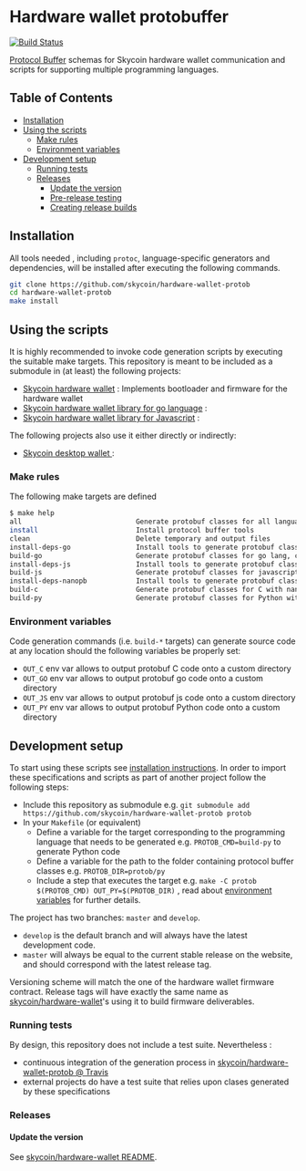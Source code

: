 # Hardware wallet protobuffer

[![Build Status](https://travis-ci.com/skycoin/hardware-wallet-protob.svg?branch=master)](https://travis-ci.com/skycoin/hardware-wallet-protob)

[Protocol Buffer](https://developers.google.com/protocol-buffers/) schemas for Skycoin hardware wallet communication and scripts for supporting multiple programming languages.

## Table of Contents

<!-- MarkdownTOC levels="1,2,3,4,5" autolink="true" bracket="round" -->
- [Installation](#installation)
- [Using the scripts](#using-the-scripts)
  - [Make rules](#make-rules)
  - [Environment variables](#environment-variables)
- [Development setup](#development-setup)
  - [Running tests](#running-tests)
  - [Releases](#releases)
    - [Update the version](#update-the-version)
    - [Pre-release testing](#pre-release-testing)
    - [Creating release builds](#creating-release-builds)
<!-- /MarkdownTOC -->

## Installation

All tools needed , including `protoc`, language-specific generators and dependencies, will be installed after executing the following commands.

```sh
git clone https://github.com/skycoin/hardware-wallet-protob
cd hardware-wallet-protob
make install
```

## Using the scripts

It is highly recommended to invoke code generation scripts by executing the suitable make targets. This repository is meant to be included as a submodule in (at least) the following projects:

- [Skycoin hardware wallet](https://github.com/skycoin/hardware-wallet) : Implements bootloader and firmware for the hardware wallet
- [Skycoin hardware wallet library for go language](https://github.com/skycoin/hardware-wallet-go) :
- [Skycoin hardware wallet library for Javascript](https://github.com/skycoin/hardware-wallet-js) :

The following projects also use it either directly or indirectly:

- [Skycoin desktop wallet ](https://github.com/skycoin/skycoin/tree/master/src/electron) :

### Make rules

The following make targets are defined

```sh
$ make help
all                            Generate protobuf classes for all languages
install                        Install protocol buffer tools
clean                          Delete temporary and output files
install-deps-go                Install tools to generate protobuf classes for go lang
build-go                       Generate protobuf classes for go lang, consider using GO_VENDOR_DIR variable from command line
install-deps-js                Install tools to generate protobuf classes for javascript
build-js                       Generate protobuf classes for javascript
install-deps-nanopb            Install tools to generate protobuf classes for C and Python with nanopb
build-c                        Generate protobuf classes for C with nanopb
build-py                       Generate protobuf classes for Python with nanopb
```

### Environment variables

Code generation commands (i.e. `build-*` targets) can generate source code at any location should the following variables be properly set:

- `OUT_C` env var allows to output protobuf C code onto a custom directory 
- `OUT_GO` env var allows to output protobuf go code onto a custom directory 
- `OUT_JS` env var allows to output protobuf js code onto a custom directory 
- `OUT_PY` env var allows to output protobuf Python code onto a custom directory 

## Development setup

To start using these scripts see [installation instructions](#installation). In order to import these specifications and scripts as part of another project follow the following steps:

- Include this repository as submodule e.g. `git submodule add https://github.com/skycoin/hardware-wallet-protob protob`
- In your `Makefile` (or equivalent)
  * Define a variable for the target corresponding to the programming language that needs to be generated e.g. `PROTOB_CMD=build-py` to generate Python code
  * Define a variable for the path to the folder containing protocol buffer classes e.g. `PROTOB_DIR=protob/py`
  * Include a step that executes the target e.g. `make -C protob $(PROTOB_CMD) OUT_PY=$(PROTOB_DIR)` , read about [environment variables](#environment-variables) for further details. 

The project has two branches: `master` and `develop`.

- `develop` is the default branch and will always have the latest development code.
- `master` will always be equal to the current stable release on the website, and should correspond with the latest release tag.

Versioning scheme will match the one of the hardware wallet firmware contract. Release tags will have exactly the same name as [skycoin/hardware-wallet](https://github.com/skycoin/hardware-wallet)'s using it to build firmware deliverables.

### Running tests

By design, this repository does not include a test suite. Nevertheless :

- continuous integration of the generation process in [skycoin/hardware-wallet-protob @ Travis](https://travis-ci.com/skycoin/hardware-wallet-protob)
- external projects do have a test suite that relies upon clases generated by these specifications

### Releases


#### Update the version

See [skycoin/hardware-wallet README](https://github.com/skycoin/hardware-wallet/tree/master/README.md).

